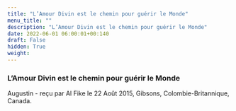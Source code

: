 ```yaml
---
title: "L’Amour Divin est le chemin pour guérir le Monde"
menu_title: ""
description: "L’Amour Divin est le chemin pour guérir le Monde"
date: 2022-06-01 06:00:01+00:140
draft: False
hidden: True
weight:
---
```

### L’Amour Divin est le chemin pour guérir le Monde

Augustin - reçu par Al Fike le 22 Août 2015, Gibsons, Colombie-Britannique, Canada.



